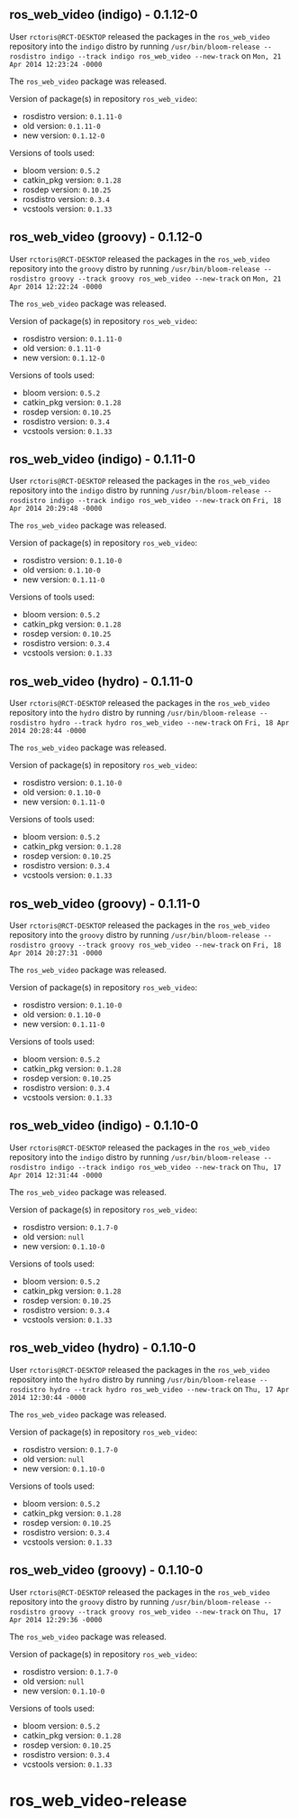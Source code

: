 ## ros_web_video (indigo) - 0.1.12-0

User `rctoris@RCT-DESKTOP` released the packages in the `ros_web_video` repository into the `indigo` distro by running `/usr/bin/bloom-release --rosdistro indigo --track indigo ros_web_video --new-track` on `Mon, 21 Apr 2014 12:23:24 -0000`

The `ros_web_video` package was released.

Version of package(s) in repository `ros_web_video`:
- rosdistro version: `0.1.11-0`
- old version: `0.1.11-0`
- new version: `0.1.12-0`

Versions of tools used:
- bloom version: `0.5.2`
- catkin_pkg version: `0.1.28`
- rosdep version: `0.10.25`
- rosdistro version: `0.3.4`
- vcstools version: `0.1.33`


## ros_web_video (groovy) - 0.1.12-0

User `rctoris@RCT-DESKTOP` released the packages in the `ros_web_video` repository into the `groovy` distro by running `/usr/bin/bloom-release --rosdistro groovy --track groovy ros_web_video --new-track` on `Mon, 21 Apr 2014 12:22:24 -0000`

The `ros_web_video` package was released.

Version of package(s) in repository `ros_web_video`:
- rosdistro version: `0.1.11-0`
- old version: `0.1.11-0`
- new version: `0.1.12-0`

Versions of tools used:
- bloom version: `0.5.2`
- catkin_pkg version: `0.1.28`
- rosdep version: `0.10.25`
- rosdistro version: `0.3.4`
- vcstools version: `0.1.33`


## ros_web_video (indigo) - 0.1.11-0

User `rctoris@RCT-DESKTOP` released the packages in the `ros_web_video` repository into the `indigo` distro by running `/usr/bin/bloom-release --rosdistro indigo --track indigo ros_web_video --new-track` on `Fri, 18 Apr 2014 20:29:48 -0000`

The `ros_web_video` package was released.

Version of package(s) in repository `ros_web_video`:
- rosdistro version: `0.1.10-0`
- old version: `0.1.10-0`
- new version: `0.1.11-0`

Versions of tools used:
- bloom version: `0.5.2`
- catkin_pkg version: `0.1.28`
- rosdep version: `0.10.25`
- rosdistro version: `0.3.4`
- vcstools version: `0.1.33`


## ros_web_video (hydro) - 0.1.11-0

User `rctoris@RCT-DESKTOP` released the packages in the `ros_web_video` repository into the `hydro` distro by running `/usr/bin/bloom-release --rosdistro hydro --track hydro ros_web_video --new-track` on `Fri, 18 Apr 2014 20:28:44 -0000`

The `ros_web_video` package was released.

Version of package(s) in repository `ros_web_video`:
- rosdistro version: `0.1.10-0`
- old version: `0.1.10-0`
- new version: `0.1.11-0`

Versions of tools used:
- bloom version: `0.5.2`
- catkin_pkg version: `0.1.28`
- rosdep version: `0.10.25`
- rosdistro version: `0.3.4`
- vcstools version: `0.1.33`


## ros_web_video (groovy) - 0.1.11-0

User `rctoris@RCT-DESKTOP` released the packages in the `ros_web_video` repository into the `groovy` distro by running `/usr/bin/bloom-release --rosdistro groovy --track groovy ros_web_video --new-track` on `Fri, 18 Apr 2014 20:27:31 -0000`

The `ros_web_video` package was released.

Version of package(s) in repository `ros_web_video`:
- rosdistro version: `0.1.10-0`
- old version: `0.1.10-0`
- new version: `0.1.11-0`

Versions of tools used:
- bloom version: `0.5.2`
- catkin_pkg version: `0.1.28`
- rosdep version: `0.10.25`
- rosdistro version: `0.3.4`
- vcstools version: `0.1.33`


## ros_web_video (indigo) - 0.1.10-0

User `rctoris@RCT-DESKTOP` released the packages in the `ros_web_video` repository into the `indigo` distro by running `/usr/bin/bloom-release --rosdistro indigo --track indigo ros_web_video --new-track` on `Thu, 17 Apr 2014 12:31:44 -0000`

The `ros_web_video` package was released.

Version of package(s) in repository `ros_web_video`:
- rosdistro version: `0.1.7-0`
- old version: `null`
- new version: `0.1.10-0`

Versions of tools used:
- bloom version: `0.5.2`
- catkin_pkg version: `0.1.28`
- rosdep version: `0.10.25`
- rosdistro version: `0.3.4`
- vcstools version: `0.1.33`


## ros_web_video (hydro) - 0.1.10-0

User `rctoris@RCT-DESKTOP` released the packages in the `ros_web_video` repository into the `hydro` distro by running `/usr/bin/bloom-release --rosdistro hydro --track hydro ros_web_video --new-track` on `Thu, 17 Apr 2014 12:30:44 -0000`

The `ros_web_video` package was released.

Version of package(s) in repository `ros_web_video`:
- rosdistro version: `0.1.7-0`
- old version: `null`
- new version: `0.1.10-0`

Versions of tools used:
- bloom version: `0.5.2`
- catkin_pkg version: `0.1.28`
- rosdep version: `0.10.25`
- rosdistro version: `0.3.4`
- vcstools version: `0.1.33`


## ros_web_video (groovy) - 0.1.10-0

User `rctoris@RCT-DESKTOP` released the packages in the `ros_web_video` repository into the `groovy` distro by running `/usr/bin/bloom-release --rosdistro groovy --track groovy ros_web_video --new-track` on `Thu, 17 Apr 2014 12:29:36 -0000`

The `ros_web_video` package was released.

Version of package(s) in repository `ros_web_video`:
- rosdistro version: `0.1.7-0`
- old version: `null`
- new version: `0.1.10-0`

Versions of tools used:
- bloom version: `0.5.2`
- catkin_pkg version: `0.1.28`
- rosdep version: `0.10.25`
- rosdistro version: `0.3.4`
- vcstools version: `0.1.33`


ros_web_video-release
=====================

